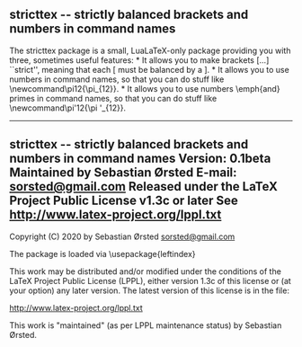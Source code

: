 stricttex --  strictly balanced brackets and numbers in command names
--------------------------------------

The stricttex package is a small, LuaLaTeX-only package providing you with
three, sometimes useful features:
	* It allows you to make brackets [...] ``strict'', meaning that
	each [ must be balanced by a ].
	* It allows you to use numbers in command names, so
	that you can do stuff like \newcommand\pi12{\pi_{12}}.
	* It allows you to use numbers \emph{and} primes in command names,
	so that you can do stuff like \newcommand\pi'12{\pi '_{12}}.

----------------------------------------------------------------
stricttex --  strictly balanced brackets and numbers in command names
Version: 0.1beta
Maintained by Sebastian Ørsted
E-mail: sorsted@gmail.com
Released under the LaTeX Project Public License v1.3c or later
See http://www.latex-project.org/lppl.txt
----------------------------------------------------------------

Copyright (C) 2020 by Sebastian Ørsted <sorsted@gmail.com>

The package is loaded via \usepackage{leftindex}

This work may be distributed and/or modified under the
conditions of the LaTeX Project Public License (LPPL), either
version 1.3c of this license or (at your option) any later
version.  The latest version of this license is in the file:

http://www.latex-project.org/lppl.txt

This work is "maintained" (as per LPPL maintenance status) by
Sebastian Ørsted.